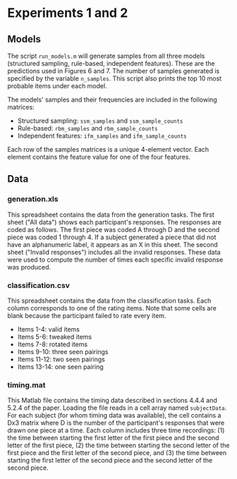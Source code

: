 Experiments 1 and 2
===================

Models
------

The script `run_models.m` will generate samples from all three models (structured sampling, rule-based, independent features). These are the predictions used in Figures 6 and 7. The number of samples generated is specified by the variable `n_samples`. This script also prints the top 10 most probable items under each model.

The models' samples and their frequencies are included in the following matrices:
* Structured sampling: `ssm_samples` and `ssm_sample_counts`
* Rule-based: `rbm_samples` and `rbm_sample_counts`
* Independent features: `ifm_samples` and `ifm_sample_counts`

Each row of the samples matrices is a unique 4-element vector. Each element contains the feature value for one of the four features.

Data
----

### generation.xls

This spreadsheet contains the data from the generation tasks. The first sheet ("All data") shows each participant's responses. The responses are coded as follows. The first piece was coded A through D and the second piece was coded 1 through 4. If a subject generated a piece that did not have an alphanumeric label, it appears as an X in this sheet. The second sheet ("Invalid responses") includes all the invalid responses. These data were used to compute the number of times each specific invalid response was produced.

### classification.csv

This spreadsheet contains the data from the classification tasks. Each column corresponds to one of the rating items. Note that some cells are blank because the participant failed to rate every item.

* Items 1-4: valid items
* Items 5-6: tweaked items
* Items 7-8: rotated items
* Items 9-10: three seen pairings
* Items 11-12: two seen pairings
* Items 13-14: one seen pairing

### timing.mat

This Matlab file contains the timing data described in sections 4.4.4 and 5.2.4 of the paper. Loading the file reads in a cell array named `subjectData`. For each subject (for whom timing data was available), the cell contains a Dx3 matrix where D is the number of the participant's responses that were drawn one piece at a time. Each column includes three time recordings: (1) the time between starting the first letter of the first piece and the second letter of the first piece, (2) the time between starting the second letter of the first piece and the first letter of the second piece, and (3) the time between starting the first letter of the second piece and the second letter of the second piece.